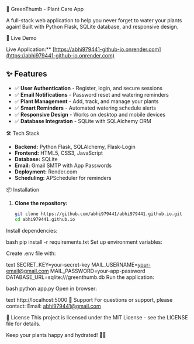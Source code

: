 🌿 GreenThumb - Plant Care App

A full-stack web application to help you never forget to water your plants again! Built with Python Flask, SQLite database, and responsive design.

 🚀 Live Demo

Live Application:** [https://abhi979441-github-io.onrender.com](https://abhi979441-github-io.onrender.com)

## ✨ Features

- ✅ **User Authentication** - Register, login, and secure sessions
- ✅ **Email Notifications** - Password reset and watering reminders
- ✅ **Plant Management** - Add, track, and manage your plants
- ✅ **Smart Reminders** - Automated watering schedule alerts
- ✅ **Responsive Design** - Works on desktop and mobile devices
- ✅ **Database Integration** - SQLite with SQLAlchemy ORM

🛠️ Tech Stack

- **Backend:** Python Flask, SQLAlchemy, Flask-Login
- **Frontend:** HTML5, CSS3, JavaScript
- **Database:** SQLite
- **Email:** Gmail SMTP with App Passwords
- **Deployment:** Render.com
- **Scheduling:** APScheduler for reminders

📦 Installation

1. **Clone the repository:**
   ```bash
   git clone https://github.com/abhi979441/abhi979441.github.io.git
   cd abhi979441.github.io
Install dependencies:

bash
pip install -r requirements.txt
Set up environment variables:

Create .env file with:

text
SECRET_KEY=your-secret-key
MAIL_USERNAME=your-email@gmail.com
MAIL_PASSWORD=your-app-password
DATABASE_URL=sqlite:///greenthumb.db
Run the application:

bash
python app.py
Open in browser:

text
http://localhost:5000
📧 Support
For questions or support, please contact:
Email: abhi979441@gmail.com

📄 License
This project is licensed under the MIT License - see the LICENSE file for details.

Keep your plants happy and hydrated! 🌱💧
